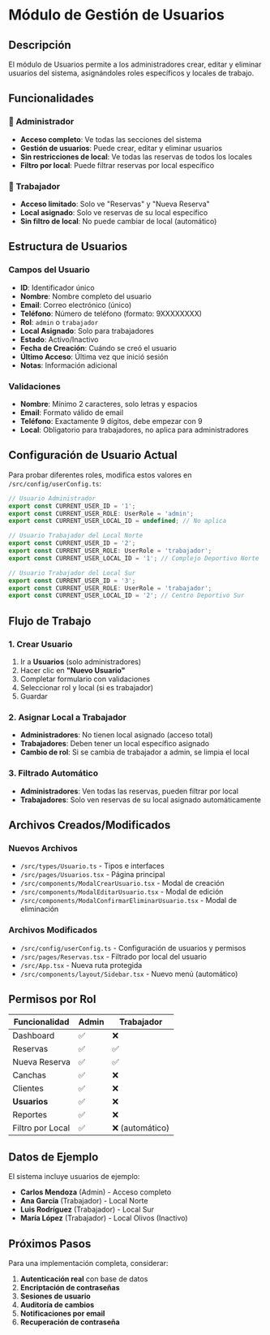 # Módulo de Gestión de Usuarios

## Descripción
El módulo de Usuarios permite a los administradores crear, editar y eliminar usuarios del sistema, asignándoles roles específicos y locales de trabajo.

## Funcionalidades

### 👑 Administrador
- **Acceso completo**: Ve todas las secciones del sistema
- **Gestión de usuarios**: Puede crear, editar y eliminar usuarios
- **Sin restricciones de local**: Ve todas las reservas de todos los locales
- **Filtro por local**: Puede filtrar reservas por local específico

### 👷 Trabajador
- **Acceso limitado**: Solo ve "Reservas" y "Nueva Reserva"
- **Local asignado**: Solo ve reservas de su local específico
- **Sin filtro de local**: No puede cambiar de local (automático)

## Estructura de Usuarios

### Campos del Usuario
- **ID**: Identificador único
- **Nombre**: Nombre completo del usuario
- **Email**: Correo electrónico (único)
- **Teléfono**: Número de teléfono (formato: 9XXXXXXXX)
- **Rol**: `admin` o `trabajador`
- **Local Asignado**: Solo para trabajadores
- **Estado**: Activo/Inactivo
- **Fecha de Creación**: Cuándo se creó el usuario
- **Último Acceso**: Última vez que inició sesión
- **Notas**: Información adicional

### Validaciones
- **Nombre**: Mínimo 2 caracteres, solo letras y espacios
- **Email**: Formato válido de email
- **Teléfono**: Exactamente 9 dígitos, debe empezar con 9
- **Local**: Obligatorio para trabajadores, no aplica para administradores

## Configuración de Usuario Actual

Para probar diferentes roles, modifica estos valores en `/src/config/userConfig.ts`:

```typescript
// Usuario Administrador
export const CURRENT_USER_ID = '1';
export const CURRENT_USER_ROLE: UserRole = 'admin';
export const CURRENT_USER_LOCAL_ID = undefined; // No aplica

// Usuario Trabajador del Local Norte
export const CURRENT_USER_ID = '2';
export const CURRENT_USER_ROLE: UserRole = 'trabajador';
export const CURRENT_USER_LOCAL_ID = '1'; // Complejo Deportivo Norte

// Usuario Trabajador del Local Sur
export const CURRENT_USER_ID = '3';
export const CURRENT_USER_ROLE: UserRole = 'trabajador';
export const CURRENT_USER_LOCAL_ID = '2'; // Centro Deportivo Sur
```

## Flujo de Trabajo

### 1. Crear Usuario
1. Ir a **Usuarios** (solo administradores)
2. Hacer clic en **"Nuevo Usuario"**
3. Completar formulario con validaciones
4. Seleccionar rol y local (si es trabajador)
5. Guardar

### 2. Asignar Local a Trabajador
- **Administradores**: No tienen local asignado (acceso total)
- **Trabajadores**: Deben tener un local específico asignado
- **Cambio de rol**: Si se cambia de trabajador a admin, se limpia el local

### 3. Filtrado Automático
- **Administradores**: Ven todas las reservas, pueden filtrar por local
- **Trabajadores**: Solo ven reservas de su local asignado automáticamente

## Archivos Creados/Modificados

### Nuevos Archivos
- `/src/types/Usuario.ts` - Tipos e interfaces
- `/src/pages/Usuarios.tsx` - Página principal
- `/src/components/ModalCrearUsuario.tsx` - Modal de creación
- `/src/components/ModalEditarUsuario.tsx` - Modal de edición
- `/src/components/ModalConfirmarEliminarUsuario.tsx` - Modal de eliminación

### Archivos Modificados
- `/src/config/userConfig.ts` - Configuración de usuarios y permisos
- `/src/pages/Reservas.tsx` - Filtrado por local del usuario
- `/src/App.tsx` - Nueva ruta protegida
- `/src/components/layout/Sidebar.tsx` - Nuevo menú (automático)

## Permisos por Rol

| Funcionalidad | Admin | Trabajador |
|---------------|-------|------------|
| Dashboard | ✅ | ❌ |
| Reservas | ✅ | ✅ |
| Nueva Reserva | ✅ | ✅ |
| Canchas | ✅ | ❌ |
| Clientes | ✅ | ❌ |
| **Usuarios** | ✅ | ❌ |
| Reportes | ✅ | ❌ |
| Filtro por Local | ✅ | ❌ (automático) |

## Datos de Ejemplo

El sistema incluye usuarios de ejemplo:
- **Carlos Mendoza** (Admin) - Acceso completo
- **Ana García** (Trabajador) - Local Norte
- **Luis Rodríguez** (Trabajador) - Local Sur  
- **María López** (Trabajador) - Local Olivos (Inactivo)

## Próximos Pasos

Para una implementación completa, considerar:
1. **Autenticación real** con base de datos
2. **Encriptación de contraseñas**
3. **Sesiones de usuario**
4. **Auditoría de cambios**
5. **Notificaciones por email**
6. **Recuperación de contraseña**
